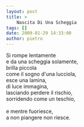```yaml
---
layout: post
title: >
    Nascita Di Una Scheggia
tags: []
date: 2009-01-29 14:33:00
author: pietro
---
```

Si rompe lentamente<br/>e da una scheggia solamente,<br/>brilla piccola<br/>come il sogno d'una lucciola,<br/>esce una lamina,<br/>di luce immagina,<br/>lasciando perdere il rischio,<br/>sorridendo come un teschio,<br/><br/>e mentre fuoriesce,<br/>a non piangere non riesce.
